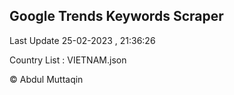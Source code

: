 

## Google Trends Keywords Scraper 
 
Last Update 25-02-2023 , 21:36:26

Country List :
VIETNAM.json



© Abdul Muttaqin 

